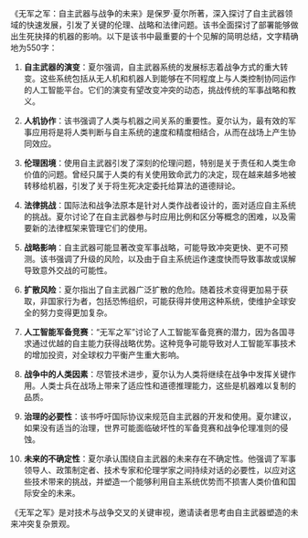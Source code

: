 《无军之军：自主武器与战争的未来》是保罗·夏尔所著，深入探讨了自主武器领域的快速发展，引发了关键的伦理、战略和法律问题。该书全面探讨了部署能够做出生死抉择的机器的影响。以下是该书中最重要的十个见解的简明总结，文字精确地为550字：

1. **自主武器的演变**：夏尔强调，自主武器系统的发展标志着战争方式的重大转变。这些系统包括从无人机和机器人到能够在不同程度上与人类控制协同运作的人工智能平台。它们的演变有望改变冲突的动态，挑战传统的军事战略和教义。

2. **人机协作**：该书强调了人类与机器之间关系的重要性。夏尔认为，最有效的军事应用将是将人类判断与自主系统的速度和精度相结合，从而在战场上产生协同效应。

3. **伦理困境**：使用自主武器引发了深刻的伦理问题，特别是关于责任和人类生命价值的问题。曾经只属于人类的有关使用致命武力的决定，现在越来越多地被转移给机器，引发了关于将生死决定委托给算法的道德辩论。

4. **法律挑战**：国际法和战争法原本是针对人类作战者设计的，面对适应自主系统的挑战。夏尔讨论了在自主武器参与时应用比例和区分等概念的困难，以及需要新的法律框架来管理它们的使用。

5. **战略影响**：自主武器可能显著改变军事战略，可能导致冲突更快、更不可预测。该书强调了升级的风险，以及由于自主系统运作速度快而导致事故或误解导致意外交战的可能性。

6. **扩散风险**：夏尔指出了自主武器广泛扩散的危险。随着技术变得更加易于获取，非国家行为者，包括恐怖组织，可能获得并使用这种系统，使维护全球安全的努力变得更加复杂。

7. **人工智能军备竞赛**：“无军之军”讨论了人工智能军备竞赛的潜力，因为各国寻求通过优越的自主能力获得战略优势。这种竞争可能导致对人工智能军事技术的增加投资，对全球权力平衡产生重大影响。

8. **战争中的人类因素**：尽管技术进步，夏尔认为人类将继续在战争中发挥关键作用。人类士兵在战场上带来了适应性和道德推理能力，这些是机器难以复制的品质。

9. **治理的必要性**：该书呼吁国际协议来规范自主武器的开发和使用。夏尔建议，如果没有适当的治理，世界可能面临破坏性的军备竞赛和战争伦理准则的侵蚀。

10. **未来的不确定性**：夏尔承认围绕自主武器的未来存在不确定性。他强调了军事领导人、政策制定者、技术专家和伦理学家之间持续对话的必要性，以应对这些技术带来的挑战，并塑造一个能够利用自主系统优势而不损害人类价值和国际安全的未来。

《无军之军》是对技术与战争交叉的关键审视，邀请读者思考由自主武器塑造的未来冲突复杂景观。